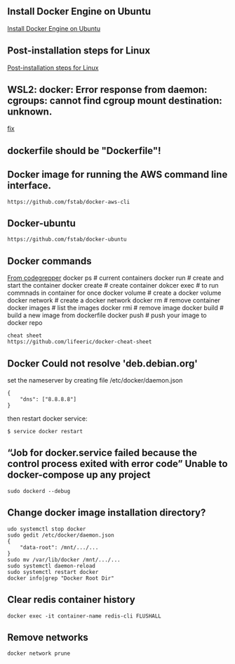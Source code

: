 ## Install Docker Engine on Ubuntu

[Install Docker Engine on Ubuntu](https://docs.docker.com/engine/install/ubuntu/)

## Post-installation steps for Linux

[Post-installation steps for Linux](https://docs.docker.com/engine/install/linux-postinstall/)

## WSL2: docker: Error response from daemon: cgroups: cannot find cgroup mount destination: unknown.
[fix](https://github.com/microsoft/WSL/issues/4189#issuecomment-518277265)

## dockerfile should be "Dockerfile"!

## Docker image for running the AWS command line interface. 
    https://github.com/fstab/docker-aws-cli

## Docker-ubuntu
    https://github.com/fstab/docker-ubuntu

## Docker commands

[From codegrepper](https://www.codegrepper.com/search.php?q=docker)
    docker ps # current containers
    docker run # create and start the container
    docker create # create container
    dokcer exec # to run commnads in container for once
    docker volume # create a docker volume
    docker network # create a docker network
    docker rm # remove container 
    docker images # list the images
    docker rmi # remove image
    docker build # build a new image from dockerfile
    docker push # push your image to docker repo

    cheat sheet
    https://github.com/lifeeric/docker-cheat-sheet

## Docker Could not resolve 'deb.debian.org'
set the nameserver by creating file /etc/docker/daemon.json

    {
        "dns": ["8.8.8.8"]
    }

then restart docker service:

    $ service docker restart

## “Job for docker.service failed because the control process exited with error code” Unable to docker-compose up any project

    sudo dockerd --debug
    
## Change docker image installation directory?
    
    udo systemctl stop docker
    sudo gedit /etc/docker/daemon.json
    {
        "data-root": /mnt/.../...
    }
    sudo mv /var/lib/docker /mnt/.../...
    sudo systemctl daemon-reload
    sudo systemctl restart docker
    docker info|grep "Docker Root Dir"

## Clear redis container history

    docker exec -it container-name redis-cli FLUSHALL

## Remove networks

    docker network prune
